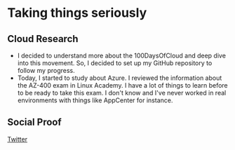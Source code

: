 # Taking things seriously

## Cloud Research

- I decided to understand more about the 100DaysOfCloud and deep dive into this movement. So, I decided to set up my GitHub repository to follow my progress. 
- Today, I started to study about Azure. I reviewed the information about the AZ-400 exam in Linux Academy. I have a lot of things to learn before to be ready to take this exam. I don't know and I've never worked in real environments with things like AppCenter for instance. 

## Social Proof

[Twitter](https://twitter.com/cmgomezm15/status/1292557753806979080)

